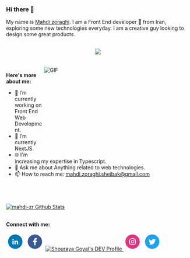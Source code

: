 ### Hi there 👋
My name is [Mahdi zoraghi](https://www.linkedin.com/in/mahdi-zoraghi-152a73157/). I am a Front End developer 🚀 from Iran, exploring some new technologies everyday. I am a creative guy looking to design some great products.
<br/>
<br/>
<div align="center">

![](https://komarev.com/ghpvc/?username=Shouraya)

</div>

<br/>
<img align="right" height="250" width="400" alt="GIF" src="https://miro.medium.com/max/1360/1*IRGHmiGsa16stedQvIaZfw.gif" />

**Here's more about me:**

- 🔭 I’m currently working on Front End Web Development.
- 🌱 I’m currently NextJS.
- 🌐 I'm increasing my expertise in Typescript.
- 💬 Ask me about Anything related to web technologies.
- 📫 How to reach me: mahdi.zoraghi.sheibak@gmail.com
<br/>
<br/>
<br/>   

<a href="#!">
  <img align="center" src="https://github-readme-stats.vercel.app/api?username=mahdi-zoraghi&show_icons=true&count_private=true&theme=default" alt="mahdi-zr Github Stats" />
</a>
<br/>
<br/>

**Connect  with me:**

<a href="https://www.linkedin.com/in/shouraya-goyal-aa471b1a2"><img src="https://github.com/aritraroy/social-icons/blob/master/linkedin-icon.png?raw=true" width="50"></a>
<a href="https://www.facebook.com/shouraya.goyal.52"><img src="https://github.com/aritraroy/social-icons/blob/master/facebook-icon.png?raw=true" width="50"></a>
<a href="https://dev.to/shouraya">
  <img src="https://d2fltix0v2e0sb.cloudfront.net/dev-badge.svg" alt="Shouraya Goyal's DEV Profile" height="50" width="50">
</a>
<a href="https://www.instagram.com/shouraya.7/"><img src="https://github.com/aritraroy/social-icons/blob/master/instagram-icon.png?raw=true" width="50"></a>
<a href="https://twitter.com/ShourayaG"><img src="https://raw.githubusercontent.com/aritraroy/social-icons/master/twitter-icon.png" width="50"></a>
<!-- <a href=""><img src="" width="50"></a> -->
